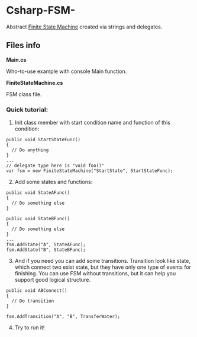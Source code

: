 Csharp-FSM-
===========

Abstract [Finite State Machine](http://en.wikipedia.org/wiki/Finite-state_machine) created via strings and delegates.

Files info
----------
<b>Main.cs</b>

Who-to-use example with console Main function. 

<b>FiniteStateMachine.cs</b>

FSM class file.

### Quick tutorial:

  1. Init class member with start condition name and function of this condition:

    public void StartStateFunc() 
    {
      // Do anything
    }
    ...
    // delegate type here is "void foo()"
    var fsm = new FiniteStateMachine("StartState", StartStateFunc);

  2. Add some states and functions:

    public void StateAFunc() 
    {
      // Do something else
    }

    public void StateBFunc() 
    {
      // Do something else
    }
    ...
    fsm.AddState("A", StateAFunc);
    fsm.AddState("B", StateBFunc);
    
  3. And if you need you can add some transitions. Transition look like state, which connect two exist state, 
     but they have only one type of events for finishing. You can use FSM without transitions, but it can help you
     support good logical structure. 

    public void ABConnect() 
    {
      // Do transition
    }
      
    fsm.AddTransition("A", "B", TransferWater);
    
  4. Try to run it!
